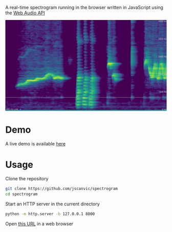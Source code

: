 A real-time spectrogram running in the browser written in JavaScript using the [Web Audio API](https://www.w3.org/TR/webaudio/)

![Graphical User Interface of the Spectrogram](assets/gui.png)

# Demo

A live demo is available [here](https://jeremyscanvic.com/spectrogram/)

# Usage

Clone the repository

```bash
git clone https://github.com/jscanvic/spectrogram
cd spectrogram
```

Start an HTTP server in the current directory

```bash
python -m http.server -b 127.0.0.1 8000
```

Open [this URL](http://127.0.0.1:8000/) in a web browser
